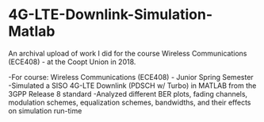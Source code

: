 # 4G-LTE-Downlink-Simulation-Matlab
An archival upload of work I did for the course Wireless Communications (ECE408) - at the Coopt Union in 2018.

-For course: Wireless Communications (ECE408) - Junior Spring Semester
-Simulated a SISO 4G-LTE Downlink (PDSCH w/ Turbo) in MATLAB from the 3GPP Release 8 standard
-Analyzed different BER plots, fading channels, modulation schemes, equalization schemes, bandwidths, and their effects on simulation run-time
